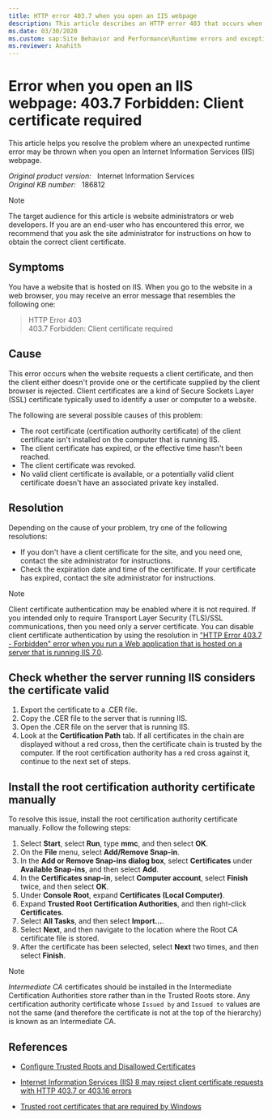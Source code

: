 ```yaml
---
title: HTTP error 403.7 when you open an IIS webpage
description: This article describes an HTTP error 403 that occurs when you open an IIS webpage, and provides a resolution.
ms.date: 03/30/2020
ms.custom: sap:Site Behavior and Performance\Runtime errors and exceptions, including HTTP 400 and 50x errors
ms.reviewer: Anahith
---
```

# Error when you open an IIS webpage: 403.7 Forbidden: Client certificate required

This article helps you resolve the problem where an unexpected runtime error may be thrown when you open an Internet Information Services (IIS) webpage.

_Original product version:_ &nbsp; Internet Information Services  
_Original KB number:_ &nbsp; 186812

> [!NOTE]
> The target audience for this article is website administrators or web developers. If you are an end-user who has encountered this error, we recommend that you ask the site administrator for instructions on how to obtain the correct client certificate.

## Symptoms

You have a website that is hosted on IIS. When you go to the website in a web browser, you may receive an error message that resembles the following one:

> HTTP Error 403  
> 403.7 Forbidden: Client certificate required

## Cause

This error occurs when the website requests a client certificate, and then the client either doesn't provide one or the certificate supplied by the client browser is rejected. Client certificates are a kind of Secure Sockets Layer (SSL) certificate typically used to identify a user or computer to a website.

The following are several possible causes of this problem:

- The root certificate (certification authority certificate) of the client certificate isn't installed on the computer that is running IIS.
- The client certificate has expired, or the effective time hasn't been reached.
- The client certificate was revoked.
- No valid client certificate is available, or a potentially valid client certificate doesn't have an associated private key installed.

## Resolution

Depending on the cause of your problem, try one of the following resolutions:

- If you don't have a client certificate for the site, and you need one, contact the site administrator for instructions.
- Check the expiration date and time of the certificate. If your certificate has expired, contact the site administrator for instructions.

> [!NOTE]
> Client certificate authentication may be enabled where it is not required. If you intended only to require Transport Layer Security (TLS)/SSL communications, then you need only a server certificate. You can disable client certificate authentication by using the resolution in ["HTTP Error 403.7 - Forbidden" error when you run a Web application that is hosted on a server that is running IIS 7.0](https://support.microsoft.com/help/942067).

## Check whether the server running IIS considers the certificate valid

1. Export the certificate to a .CER file.
2. Copy the .CER file to the server that is running IIS.
3. Open the .CER file on the server that is running IIS.
4. Look at the **Certification Path** tab. If all certificates in the chain are displayed without a red cross, then the certificate chain is trusted by the computer. If the root certification authority has a red cross against it, continue to the next set of steps.

## Install the root certification authority certificate manually

To resolve this issue, install the root certification authority certificate manually. Follow the following steps:

1. Select **Start**, select **Run**, type **mmc**, and then select **OK**.
2. On the **File** menu, select **Add/Remove Snap-in**.
3. In the **Add or Remove Snap-ins dialog box**, select **Certificates** under **Available Snap-ins**, and then select **Add**.
4. In the **Certificates snap-in**, select **Computer account**, select **Finish** twice, and then select **OK**.
5. Under **Console Root**, expand **Certificates (Local Computer)**.
6. Expand **Trusted Root Certification Authorities**, and then right-click **Certificates**.
7. Select **All Tasks**, and then select **Import...**.
8. Select **Next**, and then navigate to the location where the Root CA certificate file is stored.
9. After the certificate has been selected, select **Next** two times, and then select **Finish**.

> [!NOTE]
> *Intermediate CA* certificates should be installed in the Intermediate Certification Authorities store rather than in the Trusted Roots store. Any certification authority certificate whose `Issued by` and `Issued to` values are not the same (and therefore the certificate is not at the top of the hierarchy) is known as an Intermediate CA.

## References

- [Configure Trusted Roots and Disallowed Certificates](/previous-versions/windows/it-pro/windows-server-2012-R2-and-2012/dn265983(v=ws.11))

- [Internet Information Services (IIS) 8 may reject client certificate requests with HTTP 403.7 or 403.16 errors](https://support.microsoft.com/help/2802568)

- [Trusted root certificates that are required by Windows](https://support.microsoft.com/help/293781)
